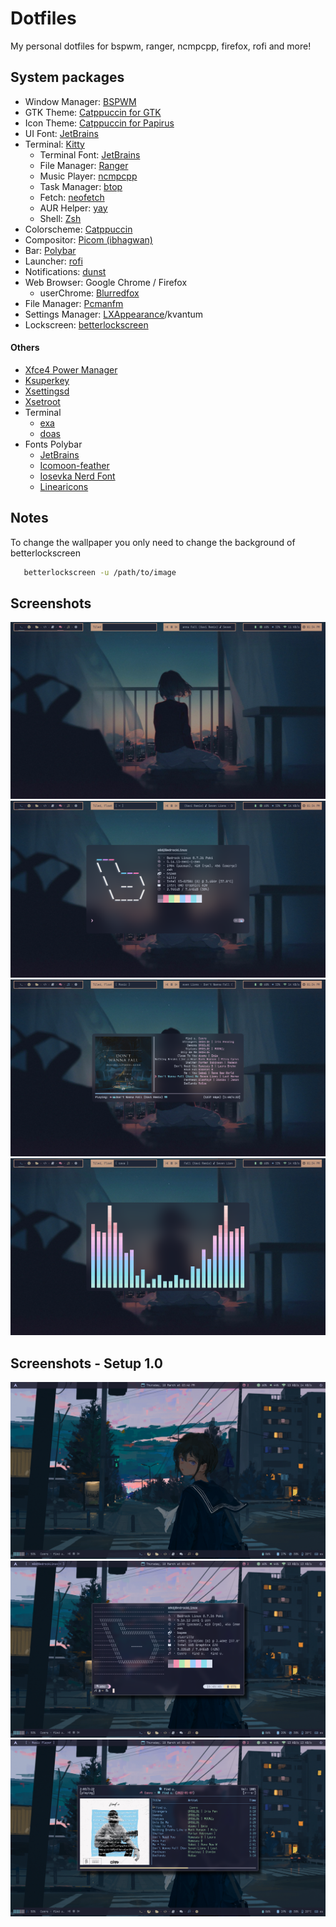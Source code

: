 # Dotfiles
My personal dotfiles for bspwm, ranger, ncmpcpp, firefox, rofi and more!

## System packages
- Window Manager: [BSPWM](https://github.com/baskerville/bspwm) 
- GTK Theme: [Catppuccin for GTK](https://github.com/catppuccin/gtk)
- Icon Theme: [Catppuccin for Papirus](https://github.com/catppuccin/papirus-folders)
- UI Font: [JetBrains](https://www.jetbrains.com/es-es/lp/mono/) 
- Terminal: [Kitty](https://sw.kovidgoyal.net/kitty/) 
   - Terminal Font: [JetBrains](https://www.jetbrains.com/es-es/lp/mono/) 
   - File Manager: [Ranger](https://github.com/ranger/ranger) 
   - Music Player: [ncmpcpp](https://rybczak.net/ncmpcpp/) 
   - Task Manager: [btop](https://github.com/aristocratos/btop) 
   - Fetch: [neofetch](https://github.com/dylanaraps/neofetch) 
   - AUR Helper: [yay](https://github.com/Jguer/yay) 
   - Shell: [Zsh](https://www.zsh.org/)   
- Colorscheme: [Catppuccin](https://github.com/catppuccin/catppuccin) 
- Compositor: [Picom (ibhagwan)](https://github.com/ibhagwan/picom) 
- Bar: [Polybar](https://github.com/polybar/polybar) 
- Launcher: [rofi](https://github.com/davatorium/rofi)
- Notifications: [dunst](https://dunst-project.org/)
- Web Browser: Google Chrome / Firefox
  - userChrome: [Blurredfox](https://github.com/manilarome/blurredfox)  
- File Manager: [Pcmanfm](https://wiki.lxde.org/en/PCManFM) 
- Settings Manager: [LXAppearance](https://wiki.lxde.org/en/LXAppearance)/kvantum
- Lockscreen: [betterlockscreen](https://github.com/betterlockscreen/betterlockscreen) 
#### Others
- [Xfce4 Power Manager](https://docs.xfce.org/xfce/xfce4-power-manager/start)
- [Ksuperkey](https://github.com/hanschen/ksuperkey)
- [Xsettingsd](https://github.com/derat/xsettingsd)
- [Xsetroot](https://www.x.org/archive/X11R7.5/doc/man/man1/xsetroot.1.html)
- Terminal
   - [exa](https://github.com/ogham/exa)
   - [doas](https://github.com/slicer69/doas)
- Fonts Polybar
   - [JetBrains](https://www.jetbrains.com/es-es/lp/mono/)
   - [Icomoon-feather](https://icomoon.io/icons-icomoon.html)
   - [Iosevka Nerd Font](https://github.com/ryanoasis/nerd-fonts)
   - [Linearicons](https://linearicons.com/)

## Notes
To change the wallpaper you only need to change the background of betterlockscreen
```sh
   betterlockscreen -u /path/to/image
```

## Screenshots 
![Desktop Screenshots](https://raw.githubusercontent.com/MoisesMP/dotfiles/main/Screenshots-2.0/desktop.png)
![Desktop Screenshots](https://raw.githubusercontent.com/MoisesMP/dotfiles/main/Screenshots-2.0/neofetch.png)
![Desktop Screenshots](https://raw.githubusercontent.com/MoisesMP/dotfiles/main/Screenshots-2.0/ncmpcpp.png)
![Desktop Screenshots](https://raw.githubusercontent.com/MoisesMP/dotfiles/main/Screenshots-2.0/cava.png)


## Screenshots - Setup 1.0 

![Desktop BSPWM](https://raw.githubusercontent.com/MoisesMP/dotfiles/main/Screenshots-1.0/desktop.png)
![Desktop BSPWM](https://raw.githubusercontent.com/MoisesMP/dotfiles/main/Screenshots-1.0/neofetch.png)
![Desktop BSPWM](https://raw.githubusercontent.com/MoisesMP/dotfiles/main/Screenshots-1.0/ncmpcpp.png)
